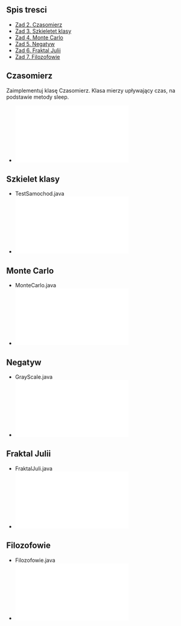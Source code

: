 ## Spis tresci
* [Zad 2. Czasomierz](#czasomierz)
* [Zad 3. Szkieletet klasy](#szkielet-klasy)
* [Zad 4. Monte Carlo](#monte-carlo)
* [Zad 5. Negatyw](#negatyw)
* [Zad 6. Fraktal Julii](#fraktal-julii)
* [Zad 7. Filozofowie](#filozofowie)

## Czasomierz
Zaimplementuj klasę Czasomierz. Klasa mierzy upływający czas, na podstawie metody sleep.
* ![Czasomierz](Czasomierz.java)

## Szkielet klasy
* TestSamochod.java
* ![Szkielet klasy](TestSamochod.java)

## Monte Carlo
* MonteCarlo.java
* ![Monte Carlo](MonteCarlo.java)

## Negatyw
* GrayScale.java
* ![Negatyw](GrayScale.java)

## Fraktal Julii
* FraktalJuli.java
* ![FraktalJuli](FraktalJuli.java)

## Filozofowie
* Filozofowie.java
* ![Filozofowie](Filozofowie.java)
